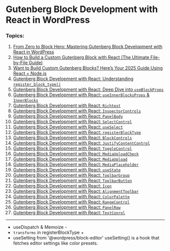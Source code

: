 # Gutenberg Block Development with React in WordPress

### Topics:

1. [From Zero to Block Hero: Mastering Gutenberg Block Development with React in WordPress](1-Gutenberg-React-Basics.md)
2. [How to Build a Custom Gutenberg Block with React (The Ultimate File-by-File Guide)](2-Gutenberg-React-File-structure.md)
3. [Want to Build Custom Gutenberg Blocks? Here’s Your 2025 Guide Using React + Node.js](3-Gutenberg-React-installation-with-nodeJS.md)
4. [Gutenberg Block Development with React: Understanding `register_block_type()`](4-register_block_type.md)
5. [Gutenberg Block Development with React: Deep Dive into `useBlockProps`](5-useBlockProps.md)
6. [Gutenberg Block Development with React: `useInnerBlocksProps` & `InnerBlocks`](6-useInnerBlocksProps-&-InnerBlocks.md)
7. [Gutenberg Block Development with React: `Richtext`](7-Richtext.md)
8. [Gutenberg Block Development with React: `InspectorControls`](8-InspectorControls.md)
9. [Gutenberg Block Development with React: `PanelBody`](9-PanelBody.md)
10. [Gutenberg Block Development with React: `SelectControl`](10-SelectControl.md)
11. [Gutenberg Block Development with React: `useSelect`](11-useSelect.md)
12. [Gutenberg Block Development with React: `registerBlockType`](12-registerBlockType.md)
13. [Gutenberg Block Development with React: `BlockControls`](13-BlockControls.md)
14. [Gutenberg Block Development with React: `JustifyContentControl`](14-JustifyContentControl.md)
15. [Gutenberg Block Development with React: `ToggleControl`](15-ToggleControl.md)
16. [Gutenberg Block Development with React: `MediaUploadCheck`](16-MediaUploadCheck.md)
17. [Gutenberg Block Development with React: `MediaUpload`](17-MediaUpload.md)
18. [Gutenberg Block Development with React: `MediaPlaceholder`](18-MediaPlaceholder.md)
19. [Gutenberg Block Development with React: `useState`](19-useState.md)
20. [Gutenberg Block Development with React: `ToolbarGroup`](20-ToolbarGroup.md)
21. [Gutenberg Block Development with React: `ToolbarButton`](21-ToolbarButton.md)
22. [Gutenberg Block Development with React: `Icon`](22-Icon.md)
23. [Gutenberg Block Development with React: `AlignmentToolbar`](23-AlignmentToolbar.md)
24. [Gutenberg Block Development with React: `ColorPalette`](24-ColorPalette.md)
25. [Gutenberg Block Development with React: `RangeControl`](25-RangeControl.md)
26. [Gutenberg Block Development with React: `PanelRow`](26-PanelRow.md)
27. [Gutenberg Block Development with React: `TextConrol`](27-TextConrol.md)

---



- useDispatch & Memoize -
- `transforms` in registerBlockType +
- useSetting from '@wordpress/block-editor'
useSetting() is a hook that fetches editor settings like color presets.


